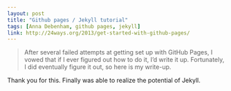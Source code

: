 ```yaml
---
layout: post
title: "Github pages / Jekyll tutorial"
tags: [Anna Debenham, github pages, jekyll]
link: http://24ways.org/2013/get-started-with-github-pages/
---
```


>After several failed attempts at getting set up with GitHub Pages, I vowed that if I ever figured out how to do it, I’d write it up. Fortunately, I did eventually figure it out, so here is my write-up.

Thank you for this. Finally was able to realize the potential of Jekyll.
